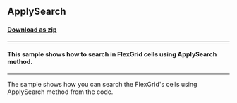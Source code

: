 ## ApplySearch
#### [Download as zip](https://grapecity.github.io/DownGit/#/home?url=https://github.com/GrapeCity/ComponentOne-WinForms-Samples/tree/master/NetFramework\Template\VB\ApplySearch)
____
#### This sample shows how to search in FlexGrid cells using ApplySearch method.
____
The sample shows how you can search the FlexGrid's cells using ApplySearch method from the code.
